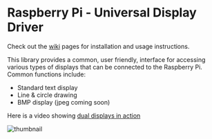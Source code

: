# Raspberry Pi - Universal Display Driver

Check out the [wiki](https://github.com/wryan67/udd_rpi_lib/wiki) pages for installation and usage instructions.

This library provides a common, user friendly, interface for accessing various types of displays that can be connected to the Raspberry Pi.  Common functions include:

* Standard text display
* Line & circle drawing
* BMP display (jpeg coming soon)

Here is a video showing [dual displays in action](https://www.youtube.com/watch?v=ayDWNnZb_Fs)

![thumbnail](https://raw.githubusercontent.com/wryan67/udd_rpi_lib/master/images/2displays.jpg)


